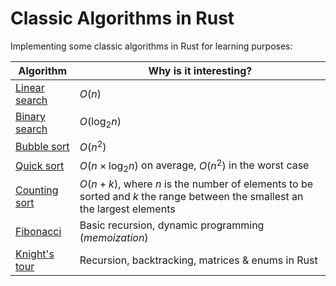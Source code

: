 # Classic Algorithms in Rust

Implementing some classic algorithms in Rust for learning purposes:

| Algorithm                                                                                                                                        | Why is it interesting?         |
|--------------------------------------------------------------------------------------------------------------------------------------------------|--------------------------------|
| [Linear search](https://github.com/rheradio/classic-algorithms-in-rust/blob/main/sort_and_search/src/search/linear_search.rs)                    | $O(n)$                         |
| [Binary search](https://github.com/rheradio/classic-algorithms-in-rust/blob/main/sort_and_search/src/search/binary_search.rs)                    | $O(\mathrm{log}_2 n)$          |            | [Selection sort](https://github.com/rheradio/classic-algorithms-in-rust/blob/main/sort_and_search/src/sort/selection_sort.rs)                    | $O(n^2)$                       |           
| [Bubble sort](https://github.com/rheradio/classic-algorithms-in-rust/blob/main/sort_and_search/src/sort/bubble_sort.rs)                          | $O(n^2)$                       |
| [Quick sort](https://github.com/rheradio/classic-algorithms-in-rust/blob/main/sort_and_search/src/sort/quick_sort.rs)                            | $O(n \times \mathrm{log}_2 n)$ on average, $O(n^2)$ in the worst case | 
| [Counting sort](https://github.com/rheradio/classic-algorithms-in-rust/blob/main/sort_and_search/src/sort/counting_sort.rs)                      | $O(n + k)$, where $n$ is the number of elements to be sorted and $k$ the range between the smallest an the largest elements |                   
| [Fibonacci](https://github.com/rheradio/classic-algorithms-in-rust/tree/main/recursion/src/fibonacci)                                             | Basic recursion, dynamic programming (*memoization*)                                                                           |                   
| [Knight's tour](https://github.com/rheradio/classic-algorithms-in-rust/blob/main/recursion/src/knights_tour/knights_tour.rs)                      | Recursion, backtracking, matrices & enums in Rust                                                                           |                   
